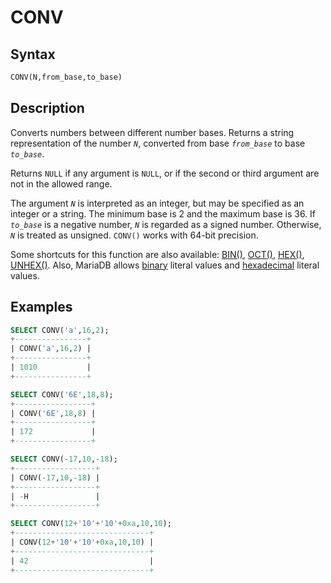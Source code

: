 # CONV

## Syntax

```sql
CONV(N,from_base,to_base)
```

## Description

Converts numbers between different number bases. Returns a string
representation of the number <em>`N`</em>, converted from base <em>`from_base`</em>
to base <em>`to_base`</em>.

Returns `NULL` if any argument is `NULL`, or if the second or third argument are not in the allowed range.

The argument <em>`N`</em> is interpreted as an integer, but may be specified as an
integer or a string. The minimum base is 2 and the maximum base is 36. If
<em>`to_base`</em> is a negative number, <em>`N`</em> is regarded as a signed number.
Otherwise, <em>`N`</em> is treated as unsigned. `CONV()` works with 64-bit
precision.

Some shortcuts for this function are also available: [BIN()](/built-in-functions/string-functions/bin/), [OCT()](/built-in-functions/numeric-functions/oct/), [HEX()](/built-in-functions/string-functions/hex/), [UNHEX()](/built-in-functions/string-functions/unhex/). Also, MariaDB allows [binary](/sql-statements-structure/sql-language-structure/binary-literals/) literal values and [hexadecimal](/sql-statements-structure/sql-language-structure/hexadecimal-literals/) literal values.

## Examples

```sql
SELECT CONV('a',16,2);
+----------------+
| CONV('a',16,2) |
+----------------+
| 1010           |
+----------------+

SELECT CONV('6E',18,8);
+-----------------+
| CONV('6E',18,8) |
+-----------------+
| 172             |
+-----------------+

SELECT CONV(-17,10,-18);
+------------------+
| CONV(-17,10,-18) |
+------------------+
| -H               |
+------------------+

SELECT CONV(12+'10'+'10'+0xa,10,10);
+------------------------------+
| CONV(12+'10'+'10'+0xa,10,10) |
+------------------------------+
| 42                           |
+------------------------------+
```